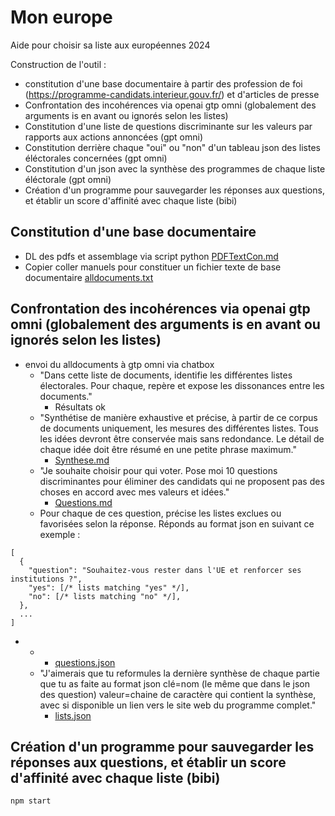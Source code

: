 # Mon europe

Aide pour choisir sa liste aux européennes 2024

Construction de l'outil :

- constitution d'une base documentaire à partir des profession de foi (https://programme-candidats.interieur.gouv.fr/) et d'articles de presse
- Confrontation des incohérences via openai gtp omni (globalement des arguments is en avant ou ignorés selon les listes)
- Constitution d'une liste de questions discriminante sur les valeurs par rapports aux actions annoncées (gpt omni)
- Constitution derrière chaque "oui" ou "non" d'un tableau json des listes éléctorales concernées (gpt omni)
- Constitution d'un json avec la synthèse des programmes de chaque liste éléctorale (gpt omni)
- Création d'un programme pour sauvegarder les réponses aux questions, et établir un score d'affinité avec chaque liste (bibi)

## Constitution d'une base documentaire

- DL des pdfs et assemblage via script python [PDFTextCon.md](doc%2FPDFTextCon.md)
- Copier coller manuels pour constituer un fichier texte de base documentaire [alldocuments.txt](doc%2Falldocuments.txt)

## Confrontation des incohérences via openai gtp omni (globalement des arguments is en avant ou ignorés selon les listes)

- envoi du alldocuments à gtp omni via chatbox
  - "Dans cette liste de documents, identifie les différentes listes électorales. Pour chaque, repère et expose les dissonances entre les documents."
    - Résultats ok
  - "Synthétise de manière exhaustive et précise, à partir de ce corpus de documents uniquement, les mesures des différentes listes. Tous les idées devront être conservée mais sans redondance. Le détail de chaque idée doit être résumé en une petite phrase maximum."
    - [Synthese.md](doc%2FSynthese.md)
  - "Je souhaite choisir pour qui voter. Pose moi 10 questions discriminantes pour éliminer des candidats qui ne proposent pas des choses en accord avec mes valeurs et idées."
    - [Questions.md](doc%2FQuestions.md)
  - Pour chaque de ces question, précise les listes exclues ou favorisées selon la réponse. Réponds au format json en suivant ce exemple :

```
[
  {
    "question": "Souhaitez-vous rester dans l'UE et renforcer ses institutions ?",
    "yes": [/* lists matching "yes" */],
    "no": [/* lists matching "no" */],
  },
  ...
]
```

- - - [questions.json](src%2Fdata%2Fquestions.json)
  - "J'aimerais que tu reformules la dernière synthèse de chaque partie que tu as faite au format json
    clé=nom (le même que dans le json des question)
    valeur=chaine de caractère qui contient la synthèse, avec si disponible un lien vers le site web du programme complet."
    - [lists.json](src%2Fdata%2Fslists.json)

## Création d'un programme pour sauvegarder les réponses aux questions, et établir un score d'affinité avec chaque liste (bibi)

`npm start`
